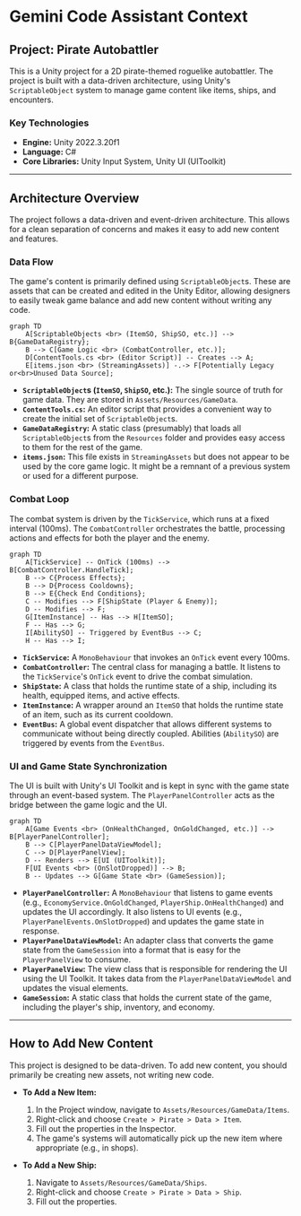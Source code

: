 # Gemini Code Assistant Context

## Project: Pirate Autobattler

This is a Unity project for a 2D pirate-themed roguelike autobattler. The project is built with a data-driven architecture, using Unity's `ScriptableObject` system to manage game content like items, ships, and encounters.

### Key Technologies

*   **Engine:** Unity 2022.3.20f1
*   **Language:** C#
*   **Core Libraries:** Unity Input System, Unity UI (UIToolkit)

---

## Architecture Overview

The project follows a data-driven and event-driven architecture. This allows for a clean separation of concerns and makes it easy to add new content and features.

### Data Flow

The game's content is primarily defined using `ScriptableObject`s. These are assets that can be created and edited in the Unity Editor, allowing designers to easily tweak game balance and add new content without writing any code.

```mermaid
graph TD
    A[ScriptableObjects <br> (ItemSO, ShipSO, etc.)] --> B{GameDataRegistry};
    B --> C[Game Logic <br> (CombatController, etc.)];
    D[ContentTools.cs <br> (Editor Script)] -- Creates --> A;
    E[items.json <br> (StreamingAssets)] -.-> F[Potentially Legacy or<br>Unused Data Source];
```

*   **`ScriptableObject`s (`ItemSO`, `ShipSO`, etc.):** The single source of truth for game data. They are stored in `Assets/Resources/GameData`.
*   **`ContentTools.cs`:** An editor script that provides a convenient way to create the initial set of `ScriptableObject`s.
*   **`GameDataRegistry`:** A static class (presumably) that loads all `ScriptableObject`s from the `Resources` folder and provides easy access to them for the rest of the game.
*   **`items.json`:** This file exists in `StreamingAssets` but does not appear to be used by the core game logic. It might be a remnant of a previous system or used for a different purpose.

### Combat Loop

The combat system is driven by the `TickService`, which runs at a fixed interval (100ms). The `CombatController` orchestrates the battle, processing actions and effects for both the player and the enemy.

```mermaid
graph TD
    A[TickService] -- OnTick (100ms) --> B[CombatController.HandleTick];
    B --> C{Process Effects};
    B --> D{Process Cooldowns};
    B --> E{Check End Conditions};
    C -- Modifies --> F[ShipState (Player & Enemy)];
    D -- Modifies --> F;
    G[ItemInstance] -- Has --> H[ItemSO];
    F -- Has --> G;
    I[AbilitySO] -- Triggered by EventBus --> C;
    H -- Has --> I;
```

*   **`TickService`:** A `MonoBehaviour` that invokes an `OnTick` event every 100ms.
*   **`CombatController`:** The central class for managing a battle. It listens to the `TickService`'s `OnTick` event to drive the combat simulation.
*   **`ShipState`:** A class that holds the runtime state of a ship, including its health, equipped items, and active effects.
*   **`ItemInstance`:** A wrapper around an `ItemSO` that holds the runtime state of an item, such as its current cooldown.
*   **`EventBus`:** A global event dispatcher that allows different systems to communicate without being directly coupled. Abilities (`AbilitySO`) are triggered by events from the `EventBus`.

### UI and Game State Synchronization

The UI is built with Unity's UI Toolkit and is kept in sync with the game state through an event-based system. The `PlayerPanelController` acts as the bridge between the game logic and the UI.

```mermaid
graph TD
    A[Game Events <br> (OnHealthChanged, OnGoldChanged, etc.)] --> B[PlayerPanelController];
    B --> C[PlayerPanelDataViewModel];
    C --> D[PlayerPanelView];
    D -- Renders --> E[UI (UIToolkit)];
    F[UI Events <br> (OnSlotDropped)] --> B;
    B -- Updates --> G[Game State <br> (GameSession)];
```

*   **`PlayerPanelController`:** A `MonoBehaviour` that listens to game events (e.g., `EconomyService.OnGoldChanged`, `PlayerShip.OnHealthChanged`) and updates the UI accordingly. It also listens to UI events (e.g., `PlayerPanelEvents.OnSlotDropped`) and updates the game state in response.
*   **`PlayerPanelDataViewModel`:** An adapter class that converts the game state from the `GameSession` into a format that is easy for the `PlayerPanelView` to consume.
*   **`PlayerPanelView`:** The view class that is responsible for rendering the UI using the UI Toolkit. It takes data from the `PlayerPanelDataViewModel` and updates the visual elements.
*   **`GameSession`:** A static class that holds the current state of the game, including the player's ship, inventory, and economy.

---

## How to Add New Content

This project is designed to be data-driven. To add new content, you should primarily be creating new assets, not writing new code.

*   **To Add a New Item:**
    1.  In the Project window, navigate to `Assets/Resources/GameData/Items`.
    2.  Right-click and choose `Create > Pirate > Data > Item`.
    3.  Fill out the properties in the Inspector.
    4.  The game's systems will automatically pick up the new item where appropriate (e.g., in shops).

*   **To Add a New Ship:**
    1.  Navigate to `Assets/Resources/GameData/Ships`.
    2.  Right-click and choose `Create > Pirate > Data > Ship`.
    3.  Fill out the properties.
